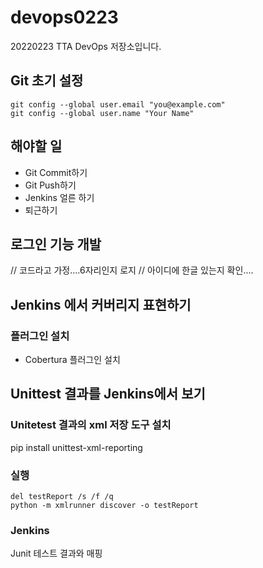 # devops0223
20220223 TTA DevOps 저장소입니다.

## Git 초기 설정
```
git config --global user.email "you@example.com"
git config --global user.name "Your Name"
```

## 해야할 일
- Git Commit하기 
- Git Push하기
- Jenkins 얼른 하기
- 퇴근하기

## 로그인 기능 개발
// 코드라고 가정....6자리인지 로지
// 아이디에 한글 있는지 확인....


## Jenkins 에서 커버리지 표현하기
### 플러그인 설치
- Cobertura 플러그인 설치

## Unittest 결과를 Jenkins에서 보기
### Unitetest 결과의 xml 저장 도구 설치
pip install unittest-xml-reporting

### 실행
```
del testReport /s /f /q
python -m xmlrunner discover -o testReport
```

### Jenkins
Junit 테스트 결과와 매핑

